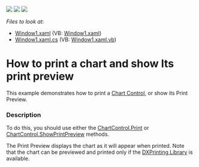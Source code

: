 <!-- default badges list -->
![](https://img.shields.io/endpoint?url=https://codecentral.devexpress.com/api/v1/VersionRange/128570057/14.1.5%2B)
[![](https://img.shields.io/badge/Open_in_DevExpress_Support_Center-FF7200?style=flat-square&logo=DevExpress&logoColor=white)](https://supportcenter.devexpress.com/ticket/details/T139338)
[![](https://img.shields.io/badge/📖_How_to_use_DevExpress_Examples-e9f6fc?style=flat-square)](https://docs.devexpress.com/GeneralInformation/403183)
<!-- default badges end -->
<!-- default file list -->
*Files to look at*:

* [Window1.xaml](./CS/Window1.xaml) (VB: [Window1.xaml](./VB/Window1.xaml))
* [Window1.xaml.cs](./CS/Window1.xaml.cs) (VB: [Window1.xaml.vb](./VB/Window1.xaml.vb))
<!-- default file list end -->
# How to print a chart and show Its print preview

This example demonstrates how to print a [Chart Control](https://docs.devexpress.com/WPF/117736/controls-and-libraries/charts-suite/chart-control), or show its Print Preview.

### Description

To do this, you should use either the [ChartControl.Print](https://docs.devexpress.com/WPF/DevExpress.Xpf.Charts.ChartControlBase.Print.overloads) or [ChartControl.ShowPrintPreview](https://docs.devexpress.com/WPF/DevExpress.Xpf.Charts.ChartControlBase.ShowPrintPreview.overloads) methods.

The Print Preview displays the chart as it will appear when printed. Note that the chart can be previewed and printed only if the [DXPrinting Library](https://docs.devexpress.com/WPF/7411/common-concepts/printing-and-exporting/printing-overview) is available.
